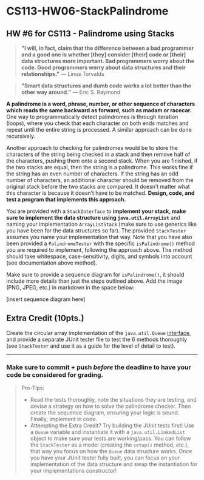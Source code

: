 # CS113-HW06-StackPalindrome
## HW #6 for CS113 - Palindrome using Stacks

> **"I will, in fact, claim that the difference between a bad programmer and a good one is whether [they] consider [their] code or [their] data structures more important. Bad programmers worry about the code. Good programmers worry about data structures and their relationships."**
> — Linus Torvalds

> **"Smart data structures and dumb code works a lot better than the other way around."**
> — Eric S. Raymond

**A palindrome is a word, phrase, number, or other sequence of characters which reads the same backward as forward, such as madam or racecar.** One way to programmatically detect palindromes is through iteration (loops), where you check that each character on both ends matches and repeat until the entire string is processed.  A similar approach can be done recursively.

Another approach to checking for palindromes would be to store the characters of the string being checked in a stack and then remove half of the characters, pushing them onto a second stack. When you are finished, if the two stacks are equal, then the string is a palindrome. This works fine if the string has an even number of characters. If the string has an odd number of characters, an additional character should be removed from the original stack before the two stacks are compared. It doesn’t matter what this character is because it doesn’t have to be matched. **Design, code, and test a program that implements this approach.**

You are provided with a `StackInterface` to **implement your stack, make sure to implement the data structure using `java.util.ArrayList`** and naming your implementation `ArrayListStack` (make sure to use generics like you have been for the data structures so far).  The provided `StackTester` assumes you name your implementation that way.  Note that you have also been provided a `PalindromeTester` with the specific `isPalindrome()` method you are required to implement, following the approach above.  The method should take whitespace, case-sensitivity, digits, and symbols into account (see documentation above method).

Make sure to provide a sequence diagram for `isPalindrome()`, it should include more details than just the steps outlined above.  Add the image (PNG, JPEG, etc.) in markdown in the space below:

[insert sequence diagram here]

## Extra Credit (10pts.)
Create the circular array implementation of the `java.util.Queue` [interface](https://docs.oracle.com/javase/7/docs/api/java/util/Queue.html), and provide a separate JUnit tester file to test the 6 methods thoroughly (see `StackTester` and use it as a guide for the level of detail to test).

----------

### Make sure to commit + push *before* the deadline to have your code be considered for grading.
>Pro-Tips:
>- Read the tests thoroughly, note the situations they are testing, and devise a strategy on how to solve the palindrome checker.  Then create the sequence diagram, ensuring your logic is sound.  Finally, implement in code.
>- Attempting the Extra Credit? Try building the JUnit tests first! Use a `Queue` variable and instantiate it with a `java.util.LinkedList` object to make sure your tests are working/pass. You can follow the `StackTester` as a model (creating the `setup()` method, etc.), that way you focus on how the `Queue` data structure works.  Once you have your JUnit tester fully built, you can focus on your implementation of the data structure and swap the instantiation for your implementations constructor!
